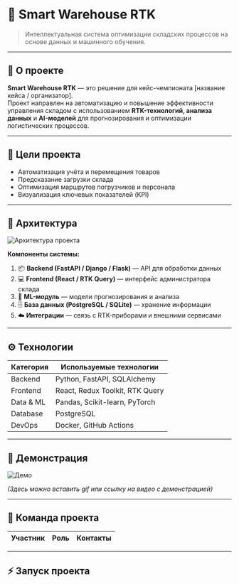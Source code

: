 # 🤖 Smart Warehouse RTK

> Интеллектуальная система оптимизации складских процессов на основе данных и машинного обучения.

---

## 🚀 О проекте

**Smart Warehouse RTK** — это решение для кейс-чемпионата [название кейса / организатор].  
Проект направлен на автоматизацию и повышение эффективности управления складом с использованием **RTK-технологий, анализа данных** и **AI-моделей** для прогнозирования и оптимизации логистических процессов.

---

## 🎯 Цели проекта

- Автоматизация учёта и перемещения товаров  
- Предсказание загрузки склада  
- Оптимизация маршрутов погрузчиков и персонала  
- Визуализация ключевых показателей (KPI)

---

## 🧩 Архитектура

![Архитектура проекта](./docs/architecture.png)

**Компоненты системы:**
1. 📦 **Backend (FastAPI / Django / Flask)** — API для обработки данных  
2. 💻 **Frontend (React / RTK Query)** — интерфейс администратора склада  
3. 🧠 **ML-модуль** — модели прогнозирования и анализа  
4. 🗄️ **База данных (PostgreSQL / SQLite)** — хранение информации  
5. ☁️ **Интеграции** — связь с RTK-приборами и внешними сервисами  

---

## ⚙️ Технологии

| Категория | Используемые технологии |
|------------|-------------------------|
| Backend | Python, FastAPI, SQLAlchemy |
| Frontend | React, Redux Toolkit, RTK Query |
| Data & ML | Pandas, Scikit-learn, PyTorch |
| Database | PostgreSQL |
| DevOps | Docker, GitHub Actions |

---

## 📸 Демонстрация

![Демо](./docs/demo.gif)

*(Здесь можно вставить gif или ссылку на видео с демонстрацией)*

---

## 🧠 Команда проекта

| Участник | Роль | Контакты |
|-----------|------|-----------|

---

## ⚡ Запуск проекта

